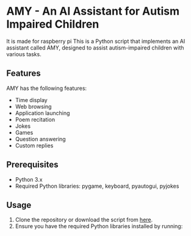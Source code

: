 
 
# AMY - An AI Assistant for Autism Impaired Children
It is made for raspberry pi
This is a Python script that implements an AI assistant called AMY, designed to assist autism-impaired children with various tasks.

## Features

AMY has the following features:
- Time display
- Web browsing
- Application launching
- Poem recitation
- Jokes
- Games
- Question answering
- Custom replies

## Prerequisites

- Python 3.x
- Required Python libraries: pygame, keyboard, pyautogui, pyjokes

## Usage

1. Clone the repository or download the script from [here](URL-to-the-script).
2. Ensure you have the required Python libraries installed by running:
